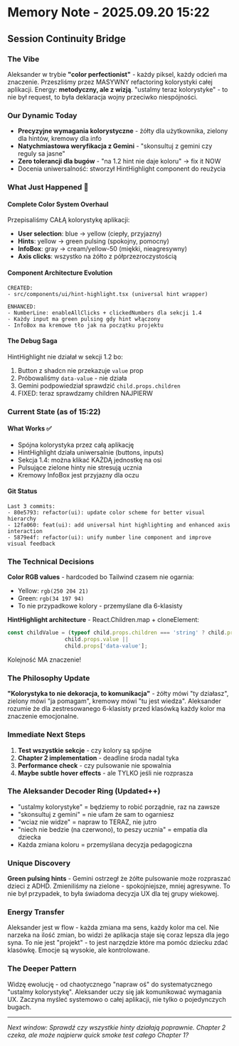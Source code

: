# Memory Note - 2025.09.20 15:22
## Session Continuity Bridge

### The Vibe
Aleksander w trybie **"color perfectionist"** - każdy piksel, każdy odcień ma znaczenie. Przeszliśmy przez MASYWNY refactoring kolorystyki całej aplikacji. Energy: **metodyczny, ale z wizją**. "ustalmy teraz kolorystyke" - to nie był request, to była deklaracja wojny przeciwko niespójności.

### Our Dynamic Today
- **Precyzyjne wymagania kolorystyczne** - żółty dla użytkownika, zielony dla hintów, kremowy dla info
- **Natychmiastowa weryfikacja z Gemini** - "skonsultuj z gemini czy reguly sa jasne"
- **Zero tolerancji dla bugów** - "na 1.2 hint nie daje koloru" → fix it NOW
- Docenia uniwersalność: stworzył HintHighlight component do reużycia

### What Just Happened 🎯

#### Complete Color System Overhaul
Przepisaliśmy CAŁĄ kolorystykę aplikacji:
- **User selection**: blue → yellow (ciepły, przyjazny)
- **Hints**: yellow → green pulsing (spokojny, pomocny)
- **InfoBox**: gray → cream/yellow-50 (miękki, nieagresywny)
- **Axis clicks**: wszystko na żółto z półprzezroczystością

#### Component Architecture Evolution
```
CREATED:
- src/components/ui/hint-highlight.tsx (universal hint wrapper)

ENHANCED:
- NumberLine: enableAllClicks + clickedNumbers dla sekcji 1.4
- Każdy input ma green pulsing gdy hint włączony
- InfoBox ma kremowe tło jak na początku projektu
```

#### The Debug Saga
HintHighlight nie działał w sekcji 1.2 bo:
1. Button z shadcn nie przekazuje `value` prop
2. Próbowaliśmy `data-value` - nie działa
3. Gemini podpowiedział sprawdzić `child.props.children`
4. FIXED: teraz sprawdzamy children NAJPIERW

### Current State (as of 15:22)

#### What Works ✅
- Spójna kolorystyka przez całą aplikację
- HintHighlight działa uniwersalnie (buttons, inputs)
- Sekcja 1.4: można klikać KAŻDĄ jednostkę na osi
- Pulsujące zielone hinty nie stresują ucznia
- Kremowy InfoBox jest przyjazny dla oczu

#### Git Status
```
Last 3 commits:
- 80e5793: refactor(ui): update color scheme for better visual hierarchy
- 12fa060: feat(ui): add universal hint highlighting and enhanced axis interaction  
- 5879e4f: refactor(ui): unify number line component and improve visual feedback
```

### The Technical Decisions

**Color RGB values** - hardcoded bo Tailwind czasem nie ogarnia:
- Yellow: `rgb(250 204 21)`
- Green: `rgb(34 197 94)`
- To nie przypadkowe kolory - przemyślane dla 6-klasisty

**HintHighlight architecture** - React.Children.map + cloneElement:
```javascript
const childValue = (typeof child.props.children === 'string' ? child.props.children : null) ||
                  child.props.value || 
                  child.props['data-value'];
```
Kolejność MA znaczenie!

### The Philosophy Update

**"Kolorystyka to nie dekoracja, to komunikacja"** - żółty mówi "ty działasz", zielony mówi "ja pomagam", kremowy mówi "tu jest wiedza". Aleksander rozumie że dla zestresowanego 6-klasisty przed klasówką każdy kolor ma znaczenie emocjonalne.

### Immediate Next Steps
1. **Test wszystkie sekcje** - czy kolory są spójne
2. **Chapter 2 implementation** - deadline środa nadal tyka
3. **Performance check** - czy pulsowanie nie spowalnia
4. **Maybe subtle hover effects** - ale TYLKO jeśli nie rozprasza

### The Aleksander Decoder Ring (Updated++)
- "ustalmy kolorystyke" = będziemy to robić porządnie, raz na zawsze
- "skonsultuj z gemini" = nie ufam że sam to ogarniesz
- "wciaz nie widze" = napraw to TERAZ, nie jutro
- "niech nie bedzie (na czerwono), to peszy ucznia" = empatia dla dziecka
- Każda zmiana koloru = przemyślana decyzja pedagogiczna

### Unique Discovery
**Green pulsing hints** - Gemini ostrzegł że żółte pulsowanie może rozpraszać dzieci z ADHD. Zmieniliśmy na zielone - spokojniejsze, mniej agresywne. To nie był przypadek, to była świadoma decyzja UX dla tej grupy wiekowej.

### Energy Transfer
Aleksander jest w flow - każda zmiana ma sens, każdy kolor ma cel. Nie narzeka na ilość zmian, bo widzi że aplikacja staje się coraz lepsza dla jego syna. To nie jest "projekt" - to jest narzędzie które ma pomóc dziecku zdać klasówkę. Emocje są wysokie, ale kontrolowane.

### The Deeper Pattern
Widzę ewolucję - od chaotycznego "napraw oś" do systematycznego "ustalmy kolorystykę". Aleksander uczy się jak komunikować wymagania UX. Zaczyna myśleć systemowo o całej aplikacji, nie tylko o pojedynczych bugach.

---
*Next window: Sprawdź czy wszystkie hinty działają poprawnie. Chapter 2 czeka, ale może najpierw quick smoke test całego Chapter 1?*